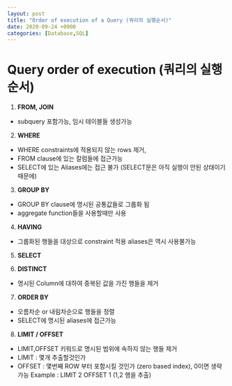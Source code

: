 ```yaml
---
layout: post
title: "Order of execution of a Query (쿼리의 실행순서)"
date: 2020-09-24 +0900
categories: [Database,SQL]
---
```


# Query order of execution (쿼리의 실행순서)
1. **FROM, JOIN**
- subquery 포함가능, 임시 테이블들 생성가능

2. **WHERE**
- WHERE constraints에 적용되지 않는 rows 제거,
- FROM clause에 있는 칼럼들에 접근가능
- SELECT에 있는 Aliases에는 접근 불가 (SELECT문은 아직 실행이 안된 상태이기 때문에)

3. **GROUP BY**
- GROUP BY clause에 명시된 공통값들로 그룹화 됨
- aggregate function들을 사용할때만 사용

4. **HAVING**
- 그룹화된 행들을 대상으로 constraint 적용
aliases은 역시 사용불가능

5. **SELECT**

6. **DISTINCT**
- 명시된 Column에 대하여 중복된 값을 가진 행들을 제거

7. **ORDER BY**
- 오름차순 or 내림차순으로 행들을 정렬
- SELECT에 명시된 aliases에 접근가능

8. **LIMIT / OFFSET**
- LIMIT,OFFSET 키워드로 명시된 범위에 속하지 않는 행들 제거
- LIMIT : 몇개 추출할것인가
- OFFSET : 몇번째 ROW 부터 포함시킬 것인가 (zero based index), 0이면 생략가능
Example : LIMIT 2 OFFSET 1 (1,2 행을 추출)
